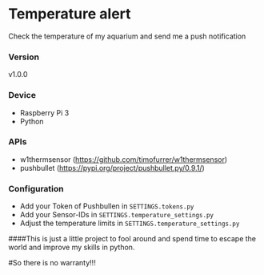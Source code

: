 

# Temperature alert
Check the temperature of my aquarium and send me a push notification

### Version
v1.0.0

### Device
* Raspberry Pi 3
* Python

### APIs
* w1thermsensor (https://github.com/timofurrer/w1thermsensor)
* pushbullet (https://pypi.org/project/pushbullet.py/0.9.1/)

### Configuration
* Add your Token of Pushbullen in `SETTINGS.tokens.py`
* Add your Sensor-IDs in `SETTINGS.temperature_settings.py`
* Adjust the temperature limits in `SETTINGS.temperature_settings.py`

####This is just a little project to fool around and spend time to escape the world and improve my skills in python.

#So there is no warranty!!!